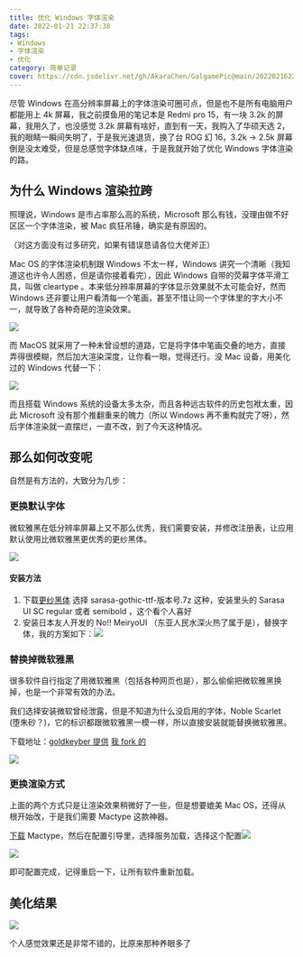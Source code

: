 ```yaml
---
title: 优化 Windows 字体渲染
date: 2022-01-21 22:37:38
tags:
- Windows
- 字体渲染
- 优化
category: 简单记录
cover: https://cdn.jsdelivr.net/gh/AkaraChen/GalgamePic@main/20220216223516.png
---
```


尽管 Windows 在高分辨率屏幕上的字体渲染可圈可点，但是也不是所有电脑用户都能用上 4k 屏幕，我之前摸鱼用的笔记本是 Redmi pro 15，有一块 3.2k 的屏幕，我用久了，也没感觉 3.2k 屏幕有啥好，直到有一天，我购入了华硕天选 2，我的眼睛一瞬间失明了，于是我光速退货，换了台 ROG 幻 16，3.2k -> 2.5k 屏幕倒是没太难受，但是总感觉字体缺点味，于是我就开始了优化 Windows 字体渲染的路。

## 为什么 Windows 渲染拉跨

照理说，Windows 是市占率那么高的系统，Microsoft 那么有钱，没理由做不好区区一个字体渲染，被 Mac 疯狂吊锤，确实是有原因的。

（对这方面没有过多研究，如果有错误恳请各位大佬斧正）

Mac OS 的字体渲染机制跟 Windows 不太一样，Windows 讲究一个清晰（我知道这也许令人困惑，但是请你接着看完），因此 Windows 自带的荧幕字体平滑工具，叫做 cleartype 。本来低分辨率屏幕的字体显示效果就不太可能会好，然而 Windows 还非要让用户看清每一个笔画，甚至不惜让同一个字体里的字大小不一，就导致了各种奇葩的渲染效果。

![](https://cdn.jsdelivr.net/gh/AkaraChen/GalgamePic@main/20211113191035.png)

而 MacOS 就采用了一种未曾设想的道路，它是将字体中笔画交叠的地方，直接弄得很模糊，然后加大渲染深度，让你看一眼，觉得还行。没 Mac 设备，用美化过的 Windows 代替一下：

![](https://cdn.jsdelivr.net/gh/AkaraChen/GalgamePic@main/20211113190936.png)

而且搭载 Windows 系统的设备太多太杂，而且各种远古软件的历史包袱太重，因此 Microsoft 没有那个推翻重来的魄力（所以 Windows 再不重构就完了呀），然后字体渲染就一直摆烂，一直不改，到了今天这种情况。

## 那么如何改变呢

自然是有方法的，大致分为几步：

### 更换默认字体

微软雅黑在低分辨率屏幕上又不那么优秀，我们需要安装，并修改注册表，让应用默认使用比微软雅黑更优秀的更纱黑体。

![](https://cdn.jsdelivr.net/gh/AkaraChen/GalgamePic@main/20211113192002.png)

#### 安装方法

1. 下载[更纱黑体](https://github.com/be5invis/Sarasa-Gothic/releases) 选择 sarasa-gothic-ttf-版本号.7z 这种，安装里头的 Sarasa UI SC regular 或者 semibold ，这个看个人喜好
2. 安装日本友人开发的 No!! MeiryoUI （东亚人民水深火热了属于是），替换字体，我的方案如下：![](https://cdn.jsdelivr.net/gh/AkaraChen/GalgamePic@main/20211113192438.png)

### 替换掉微软雅黑

很多软件自行指定了用微软雅黑（包括各种网页也是），那么偷偷把微软雅黑换掉，也是一个非常有效的办法。

我们选择安装微软曾经泄露，但是不知道为什么没启用的字体，Noble Scarlet (堕朱砂？)，它的标识都跟微软雅黑一模一样，所以直接安装就能替换微软雅黑。

下载地址：[goldkeyber 提供](https://github.com/goldkeyber112/noble-scarlet-mod) [我 fork 的](https://github.com/AkaraChen/noble-scarlet-mod)

![](https://cdn.jsdelivr.net/gh/AkaraChen/GalgamePic@main/20211113191505.png)

### 更换渲染方式

上面的两个方式只是让渲染效果稍微好了一些，但是想要媲美 Mac OS，还得从根开始改，于是我们需要 Mactype 这款神器。

[下载](https://www.mactype.net/download.php?latest) Mactype，然后在配置引导里，选择服务加载，选择这个配置![](https://cdn.jsdelivr.net/gh/AkaraChen/GalgamePic@main/20211113193011.png)

![](https://cdn.jsdelivr.net/gh/AkaraChen/GalgamePic@main/20211113193051.png)

即可配置完成，记得重启一下，让所有软件重新加载。

## 美化结果

![](https://cdn.jsdelivr.net/gh/AkaraChen/GalgamePic@main/20211113193411.png)

个人感觉效果还是非常不错的，比原来那种养眼多了
